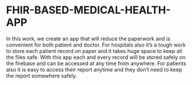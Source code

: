 # FHIR-BASED-MEDICAL-HEALTH-APP

In this work, we create an app that will reduce the paperwork and is convenient for both patient and doctor. For hospitals also it’s a tough work to store each patient record on paper and it takes huge space to keep all the files safe. With this app each and every record will be stored safely on the firebase and can be accessed at any time from anywhere. For patients also it is easy to access their report anytime and they don’t need to keep the report somewhere safely.
